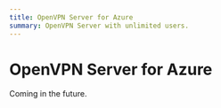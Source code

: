 ```yaml
---
title: OpenVPN Server for Azure
summary: OpenVPN Server with unlimited users.
---
```


# OpenVPN Server for Azure

Coming in the future.

